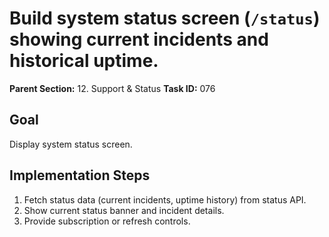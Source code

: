 # Build system status screen (`/status`) showing current incidents and historical uptime.

**Parent Section:** 12. Support & Status
**Task ID:** 076

## Goal
Display system status screen.

## Implementation Steps
1. Fetch status data (current incidents, uptime history) from status API.
2. Show current status banner and incident details.
3. Provide subscription or refresh controls.
